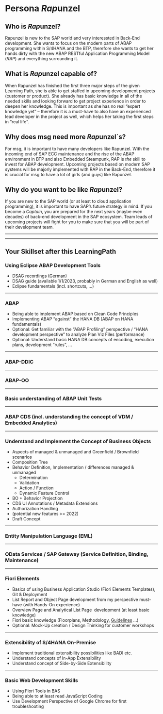 # Persona *Rap*unzel

## Who is *Rap*unzel?

Rapunzel is new to the SAP world and very interessted in Back-End development. She wants to focus on the modern parts of ABAP programming within S/4HANA and the BTP, therefore she wants to get her hands dirty with the new ABAP RESTful Application Programming Model (*RAP*) and everything surrounding it.

## What is *Rap*unzel capable of?

When Rapunzel has finished the first three major steps of the given Learning Path, she is able to get staffed in upcoming development projects (customer or product). She already has basic knowledge in all of the needed skills and looking forward to get project experience in order to deepen her knowledge. This is important as she has no real “expert knowledge yet” – therefore it is a must-have to also have an experienced lead developer in the project as well, which helps her taking the first steps in “real life”.

## Why does msg need more *Rap*unzel´s?

For msg, it is important to have many developers like Rapunzel. With the incoming end of SAP ECC maintenance and the rise of the ABAP environment in BTP and also Embedded Steampunk, RAP is *the* skill to invest for ABAP development. Upcoming projects based on modern SAP systems will be majorly implemented with RAP in the Back-End, therefore it is crucial for msg to have a lot of girls (and guys) like Rapunzel.

## Why do you want to be like *Rap*unzel?

If you are new to the SAP world (or at least to cloud application programming), it is important to have SAP’s future strategy in mind. If you become a *Captain*, you are prepared for the next years (maybe even decades) of back-end development in the SAP ecosystem. Team leads of upcoming projects will fight for you to make sure that you will be part of their development team.​

---
---

## Your Skillset after this LearningPath

### Using Eclipse ABAP Development Tools

- DSAG recordings (German)
- DSAG guide (available 1/1/2023, probably in German and English as well)
- Eclipse fundamentals (incl. shortcuts, …)

---

### ABAP

- Being able to implement ABAP based on Clean Code Principles
- Implementing ABAP “against” the HANA DB (ABAP on HANA fundamentals)
- Optional: Get familiar with the “ABAP Profiling” perspective / “HANA development perspective” to analyze Plan Viz Files (performance)
- Optional: Understand basic HANA DB concepts of encoding, execution plans, development “rules”, …

---

### ABAP-DDIC

---

### ABAP-OO

---

### Basic understanding of ABAP Unit Tests

---

### ABAP CDS (incl. understanding the concept of VDM / Embedded Analytics)

---

### Understand and Implement the Concept of Business Objects

- Aspects of managed & unmanaged and Greenfield / Brownfield scenarios
- Composition Tree
- Behavior Definition, Implementation / differences managed & unmanaged
  - Determination
  - Validation
  - Action / Function
  - Dynamic Feature Control
- BO + Behavior Projection
- CDS UI Annotations / Metadata Extensions
- Authorization Handling
- (potential new features >= 2022)
- Draft Concept

---

### Entity Manipulation Language (EML)

---

### OData Services / SAP Gateway (Service Definition, Binding, Maintenance)

---

### Fiori Elements

- Basics of using Business Application Studio (Fiori Elements Templates), Git & Deployment
- List Report and Object Page development from my perspective must-have (with Hands-On experience)
- Overview Page and Analytical List Page  development (at least basic knowledge)
- Fiori basic knowledge (Floorplans, Methodology, [Guidelines](https://experience.sap.com/fiori-design/) …)
- Optional: Mock-Up creation / Design Thinking for customer workshops

---

### Extensibility of S/4HANA On-Premise

- Implement traditional extensibility possibilities like BADI etc.
- Understand concepts of In-App Extensibility
- Understand concept of Side-by-Side Extensibility

---

### Basic Web Development Skills

- Using Fiori Tools in BAS
- Being able to at least read JavaScript Coding
- Use Development Perspective of Google Chrome for first troubleshooting
